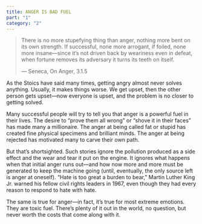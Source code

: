 ```yaml
---
title: ANGER IS BAD FUEL
part: "1"
category: "2"
---
```


> There is no more stupefying thing than anger, nothing more bent on its own strength. If successful, none more arrogant, if foiled, none more insane—since it’s not driven back by weariness even in defeat, when fortune removes its adversary it turns its teeth on itself.
>
> — Seneca, On Anger, 3.1.5

As the Stoics have said many times, getting angry almost never solves anything. Usually, it makes things worse. We get upset, then the other person gets upset—now everyone is upset, and the problem is no closer to getting solved.

Many successful people will try to tell you that anger is a powerful fuel in their lives. The desire to “prove them all wrong” or “shove it in their faces” has made many a millionaire. The anger at being called fat or stupid has created fine physical specimens and brilliant minds. The anger at being rejected has motivated many to carve their own path.

But that’s shortsighted. Such stories ignore the pollution produced as a side effect and the wear and tear it put on the engine. It ignores what happens when that initial anger runs out—and how now more and more must be generated to keep the machine going (until, eventually, the only source left is anger at oneself). “Hate is too great a burden to bear,” Martin Luther King Jr. warned his fellow civil rights leaders in 1967, even though they had every reason to respond to hate with hate.

The same is true for anger—in fact, it’s true for most extreme emotions. They are toxic fuel. There’s plenty of it out in the world, no question, but never worth the costs that come along with it.
